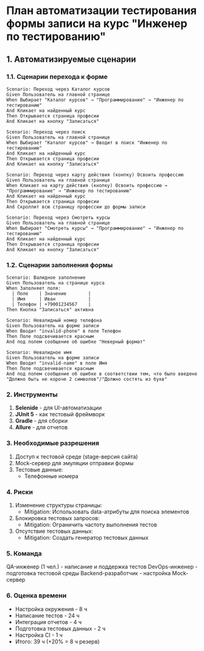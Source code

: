 # План автоматизации тестирования формы записи на курс "Инженер по тестированию"

## 1. Автоматизируемые сценарии

### 1.1. Сценарии перехода к форме
```gherkin
Scenario: Переход через Каталог курсов
Given Пользователь на главной странице
When Выбирает "Каталог курсов" → "Программирование" → "Инженер по тестированию"
And Кликает на найденный курс
Then Открывается страница професии
And Кликает на кнопку "Записаться"

Scenario: Переход через поиск
Given Пользователь на главной странице
When Выбирает "Каталог курсов" → Вводит в поиск "Инженер по тестированию"
And Кликает на найденный курс
Then Открывается страница професии
And Кликает на кнопку "Записаться"

Scenario: Переход через карту действия (конпку) Освоить профессию
Given Пользователь на главной странице
When Кликает на карту действия (кнопку) Освоить профессию → "Программирование" → "Инженер по тестированию"
And Кликает на найденный курс
Then Открывается страница професии
And Скроллит всю страницу профессии до формы записи

Scenario: Переход через Смотреть курсы
Given Пользователь на главной странице
When Выбирает "Смотреть курсы" → "Программирование" → "Инженер по тестированию"
And Кликает на найденный курс
Then Открывается страница професии
And Кликает на кнопку "Записаться"
```
###  1.2. Сценарии заполнения формы
```gherkin
Scenario: Валидное заполнение
Given Пользователь на странице курса
When Заполняет поля:
  | Поле    | Значение        |
  | Имя     | Иван            |
  | Телефон | +79001234567    |
Then Кнопка "Записаться" активна

Scenario: Невалидный номер телефона
Given Пользователь на форме записи
When Вводит "invalid-phone" в поле Телефон
Then Поле подсвечивается красным
And под полем сообщение об ошибке "Неверный формат"

Scenario: Невалидное имя
Given Пользователь на форме записи
When Вводит "invalid-name" в поле Имя
Then Поле подсвечивается красным
And под полем сообщение об ошибке в соответствии тем, что было введено "Должно быть не короче 2 символов"/"Должно состять из букв"
```
### 2. Инструменты
1. **Selenide** - для UI-автоматизации
2. **JUnit 5** - как тестовый фреймворк
3. **Gradle** - для сборки
4. **Allure** - для отчетов

### 3. Необходимые разрешения
1. Доступ к тестовой среде (stage-версия сайта)
2. Mock-сервер для эмуляции отправки формы
3. Тестовые данные:
    * Телефонные номера

### 4. Риски
1. Изменение структуры страницы:
    * Mitigation: Использовать data-атрибуты для поиска элементов
2. Блокировка тестовых запросов:
    * Mitigation: Ограничить частоту выполнения тестов
3. Отсутствие тестовых данных:
    * Mitigation: Создать генератор тестовых данных

### 5. Команда
QA-инженер (1 чел.) - написание и поддержка тестов
DevOps-инженер - подготовка тестовой среды
Backend-разработчик - настройка Mock-сервер
### 6. Оценка времени

* Настройка окружения - 8 ч
* Написание тестов - 24 ч
* Интеграция отчетов - 4 ч
* Подготовка тестовых данных - 2 ч
* Настройка CI - 1 ч
* Итого: 39 ч (+20% = 8 ч резерв)